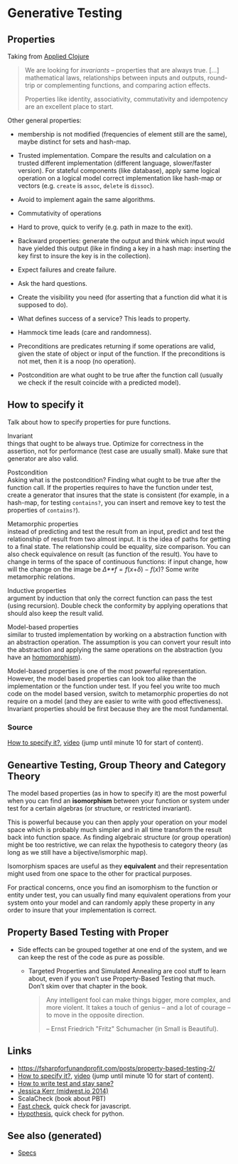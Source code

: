 # Generative Testing

## Properties

Taking from [Applied Clojure](./id:ab553c45-6dc8-4971-a1d4-925cc51a0152)

> We are looking for *invariants* – properties that are always true.
> \[…\] mathematical laws, relationships between inputs and outputs,
> round-trip or complementing functions, and comparing action effects.
>
> Properties like identity, associativity, commutativity and idempotency
> are an excellent place to start.

Other general properties:

-   membership is not modified (frequencies of element still are the
    same), maybe distinct for sets and hash-map.

-   Trusted implementation. Compare the results and calculation on a
    trusted different implementation (different language, slower/faster
    version). For stateful components (like database), apply same
    logical operation on a logical model correct implementation like
    hash-map or vectors (e.g. `create` is `assoc`, `delete` is
    `dissoc`).

-   Avoid to implement again the same algorithms.

-   Commutativity of operations

-   Hard to prove, quick to verify (e.g. path in maze to the exit).

-   Backward properties: generate the output and think which input would
    have yielded this output (like in finding a key in a hash map:
    inserting the key first to insure the key is in the collection).

-   Expect failures and create failure.

-   Ask the hard questions.

-   Create the visibility you need (for asserting that a function did
    what it is supposed to do).

-   What defines success of a service? This leads to property.

-   Hammock time leads (care and randomness).

-   Preconditions are predicates returning if some operations are valid,
    given the state of object or input of the function. If the
    preconditions is not met, then it is a noop (no operation).

-   Postcondition are what ought to be true after the function call
    (usually we check if the result coincide with a predicted model).

## How to specify it

Talk about how to specify properties for pure functions.

Invariant  
things that ought to be always true. Optimize for correctness in the
assertion, not for performance (test case are usually small). Make sure
that generator are also valid.

Postcondition  
Asking what is the postcondition? Finding what ought to be true after
the function call. If the properties requires to have the function under
test, create a generator that insures that the state is consistent (for
example, in a hash-map, for testing `contains?`, you can insert and
remove key to test the properties of `contains?`).

Metamorphic properties  
instead of predicting and test the result from an input, predict and
test the relationship of result from two almost input. It is the idea of
paths for getting to a final state. The relationship could be equality,
size comparison. You can also check equivalence on result (as function
of the result). You have to change in terms of the space of continuous
functions: if input change, how will the change on the image be
*Δ**f* = *f*(*x*+*δ*) − *f*(*x*)? Some write metamorphic relations.

Inductive properties  
argument by induction that only the correct function can pass the test
(using recursion). Double check the conformity by applying operations
that should also keep the result valid.

Model-based properties  
similar to trusted implementation by working on a abstraction function
with an abstraction operation. The assumption is you can convert your
result into the abstraction and applying the same operations on the
abstraction (you have an
[homomorphism](https://en.wikipedia.org/wiki/Homomorphism)).

Model-based properties is one of the most powerful representation.
However, the model based properties can look too alike than the
implementation or the function under test. If you feel you write too
much code on the model based version, switch to metamorphic properties
do not require on a model (and they are easier to write with good
effectiveness). Invariant properties should be first because they are
the most fundamental.

### Source

[How to specify
it?](https://www.tfp2019.org/resources/tfp2019-how-to-specify-it.pdf),
[video](https://www.youtube.com/watch?v=G0NUOst-53U) (jump until minute
10 for start of content).

## Geneartive Testing, Group Theory and Category Theory

The model based properties (as in how to specify it) are the most
powerful when you can find an **isomorphism** between your function or
system under test for a certain algebras (or structure, or restricted
invariant).

This is powerful because you can then apply your operation on your model
space which is probably much simpler and in all time transform the
result back into function space. As finding algebraic structure (or
group operation) might be too restrictive, we can relax the hypothesis
to category theory (as long as we still have a bijective/ismorphic map).

Isomorphism spaces are useful as they **equivalent** and their
representation might used from one space to the other for practical
purposes.

For practical concerns, once you find an isomorphism to the function or
entity under test, you can usually find many equivalent operations from
your system onto your model and can randomly apply these property in any
order to insure that your implementation is correct.

## Property Based Testing with Proper

-   Side effects can be grouped together at one end of the system, and
    we can keep the rest of the code as pure as possible.

    -   Targeted Properties and Simulated Annealing are cool stuff to
        learn about, even if you won’t use Property-Based Testing that
        much. Don’t skim over that chapter in the book.

        > Any intelligent fool can make things bigger, more complex, and
        > more violent. It takes a touch of genius – and a lot of
        > courage – to move in the opposite direction.
        >
        > – Ernst Friedrich "Fritz" Schumacher (in Small is Beautiful).

## Links

-   <https://fsharpforfunandprofit.com/posts/property-based-testing-2/>
-   [How to specify
    it?](https://www.tfp2019.org/resources/tfp2019-how-to-specify-it.pdf),
    [video](https://www.youtube.com/watch?v=G0NUOst-53U) (jump until
    minute 10 for start of content).
-   [How to write test and stay
    sane?](https://www.youtube.com/watch?v=zi0rHwfiX1Q)
-   [Jessica Kerr (midwest.io
    2014)](https://www.youtube.com/watch?v=shngiiBfD80)
-   ScalaCheck (book about PBT)
-   [Fast check](https://github.com/dubzzz/fast-check), quick check for
    javascript.
-   [Hypothesis](https://hypothesis.works/articles/), quick check for
    python.

## See also (generated)

-   [Specs](./id:a6d4dd25-46d6-49d4-b83d-1fed62894a4e)

